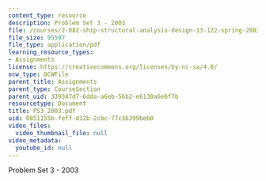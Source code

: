 ```yaml
---
content_type: resource
description: Problem Set 3 - 2003
file: /courses/2-082-ship-structural-analysis-design-13-122-spring-2003/0851155bfeffd32b2cbc77c36399beb0_PS3_2003.pdf
file_size: 95597
file_type: application/pdf
learning_resource_types:
- Assignments
license: https://creativecommons.org/licenses/by-nc-sa/4.0/
ocw_type: OCWFile
parent_title: Assignments
parent_type: CourseSection
parent_uid: 339347d7-6dda-a6eb-56b2-e6130a6e6f7b
resourcetype: Document
title: PS3_2003.pdf
uid: 0851155b-feff-d32b-2cbc-77c36399beb0
video_files:
  video_thumbnail_file: null
video_metadata:
  youtube_id: null
---
```

Problem Set 3 - 2003